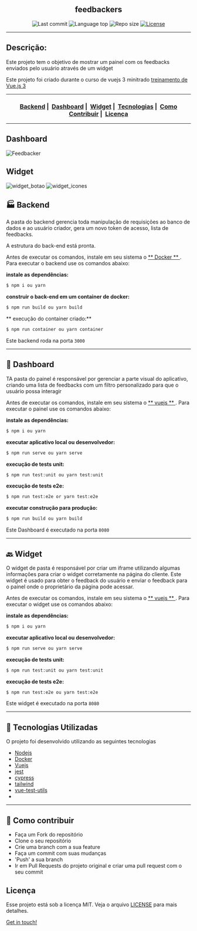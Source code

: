 <h2 align="center">feedbackers</h2>




<p align="center">
    <img alt="Last commit" src="https://img.shields.io/github/last-commit/eemr3/feedbackers"/>
  <img alt="Language top" src="https://img.shields.io/github/languages/top/eemr3/feedbackers"/>
  <img alt="Repo size" src="https://img.shields.io/github/repo-size/eemr3/feedbackers"/>
  <a href="LICENSE">
    <img alt="License" src="https://img.shields.io/badge/license-MIT-%23F8952D">
  </a>
</p>

___


## Descrição:

<p>Este projeto tem o objetivo de mostrar um painel com os feedbacks enviados pelo usuário através de um widget</p>
<p>Este projeto foi criado durante o curso de vuejs 3 minitrado <a href="https://treinamento.vuejsbrasil.org/">treinamento de Vue.js 3</a></p>

___


<h3 align="center">
  <a href="#factory-backend">Backend</a>&nbsp;|&nbsp;
  <a href="#pencil-dashboard">Dashboard</a>&nbsp;|&nbsp;
  <a href="#back-widget">Widget</a>&nbsp;|&nbsp;
  <a href="#rocket-tecnologias-utilizadas">Tecnologias</a>&nbsp;|&nbsp;
  <a href="#link-como-contribuir">Como Contribuir</a>&nbsp;|&nbsp;
  <a href="#licença">Licença</a>
</h3>

___
## Dashboard

![Feedbacker](https://user-images.githubusercontent.com/42968718/110360431-788f5b80-801d-11eb-9d1a-9c6470f0b18a.png)

## Widget

![widget_botao](https://user-images.githubusercontent.com/42968718/110979166-054e5800-8343-11eb-8d8f-618f7ecab67b.png)
![widget_icones](https://user-images.githubusercontent.com/42968718/110979181-097a7580-8343-11eb-9cac-c5f5705dfe62.png)

## :factory: Backend

A pasta do backend gerencia toda manipulação de requisições ao banco de dados e ao usuário criador, gera um novo token de acesso, lista de feedbacks.

A estrutura do back-end está pronta.

Antes de executar os comandos, instale em seu sistema o <a href="https://www.docker.com/get-started"> ** Docker ** </a>. Para executar o backend use os comandos abaixo:

**instale as dependências:**
```sh
$ npm i ou yarn
```
**construir o back-end em um container de docker:**
```sh
$ npm run build ou yarn build
```
**  execução do container criado:**
```sh
$ npm run container ou yarn container
```

Este backend roda na porta ```3000```

___

## :pencil: Dashboard

TA pasta do painel é responsável por gerenciar a parte visual do aplicativo, criando uma lista de feedbacks com um filtro personalizado para que o usuário possa interagir

Antes de executar os comandos, instale em seu sistema o <a href="https://vuejs.org/"> ** vuejs ** </a>. Para executar o painel use os comandos abaixo:

**instale as dependências:**
```sh
$ npm i ou yarn
```
**executar aplicativo local ou desenvolvedor:**
```sh
$ npm run serve ou yarn serve
```
**execução de tests unit:**
```sh
$ npm run test:unit ou yarn test:unit
```
**execução de tests e2e:**
```sh
$ npm run test:e2e or yarn test:e2e
```
**executar construção para produção:**
```sh
$ npm run build ou yarn build
```

Este Dashboard é executado na porta ```8080```

___


## :back: Widget

O widget de pasta é responsável por criar um iframe utilizando algumas informações para criar o widget corretamente na página do cliente. Este widget é usado para obter o feedback do usuário e enviar o feedback para o painel onde o proprietário da página pode acessar.

Antes de executar os comandos, instale em seu sistema o <a href="https://vuejs.org/"> ** vuejs ** </a>. Para executar o widget use os comandos abaixo:

**instale as dependências:**
```sh
$ npm i ou yarn
```
**executar aplicativo local ou desenvolvedor:**
```sh
$ npm run serve ou yarn serve
```
**execução de tests unit:**
```sh
$ npm run test:unit ou yarn test:unit
```
**execução de tests e2e:**
```sh
$ npm run test:e2e ou yarn test:e2e
```

Este widget é executado na porta ```8080```

___


## :rocket: Tecnologias Utilizadas 

O projeto foi desenvolvido utilizando as seguintes tecnologias

- [Nodejs](https://nodejs.org/en/)
- [Docker](https://www.docker.com/)
- [Vuejs](https://vuejs.org/)
- [jest](https://jestjs.io/)
- [cypress](https://www.cypress.io/)
- [tailwind](https://tailwindcss.com/)
- [vue-test-utils](https://vue-test-utils.vuejs.org/)
- 
___

## :link: Como contribuir 

- Faça um Fork do repositório
- Clone o seu repositório
- Crie uma branch com a sua feature
- Faça um commit com suas mudanças
- 'Push' a sua branch
- Ir em Pull Requests do projeto original e criar uma pull request com o seu commit

## Licença 

Esse projeto está sob a licença MIT. Veja o arquivo [LICENSE](LICENSE) para mais detalhes.

[Get in touch!](https://www.linkedin.com/in/janaina-pedrina/)

